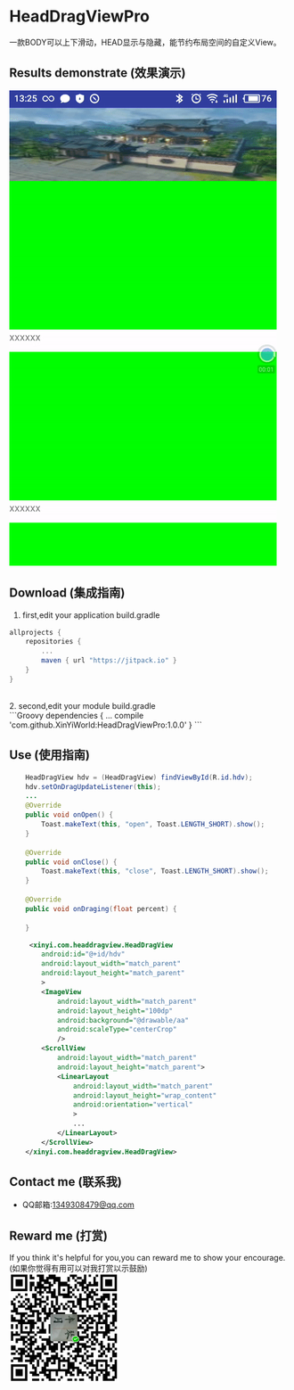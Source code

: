 # HeadDragViewPro
一款BODY可以上下滑动，HEAD显示与隐藏，能节约布局空间的自定义View。

## Results demonstrate (效果演示)
![image](https://github.com/XinYiWorld/CZsHeadDragView/blob/master/result.gif)
## Download (集成指南)
1. first,edit your application build.gradle<br />
```Groovy
allprojects {
    repositories {
        ...
        maven { url "https://jitpack.io" }
    }
}
```
<br />
2. second,edit your module build.gradle<br />
```Groovy
dependencies {
    ...
    compile 'com.github.XinYiWorld:HeadDragViewPro:1.0.0'
}
```



## Use (使用指南)
```Java
    HeadDragView hdv = (HeadDragView) findViewById(R.id.hdv);
    hdv.setOnDragUpdateListener(this);
    ...
    @Override
    public void onOpen() {
        Toast.makeText(this, "open", Toast.LENGTH_SHORT).show();
    }

    @Override
    public void onClose() {
        Toast.makeText(this, "close", Toast.LENGTH_SHORT).show();
    }

    @Override
    public void onDraging(float percent) {

    }
```

```Xml
     <xinyi.com.headdragview.HeadDragView
        android:id="@+id/hdv"
        android:layout_width="match_parent"
        android:layout_height="match_parent"
        >
        <ImageView
            android:layout_width="match_parent"
            android:layout_height="100dp"
            android:background="@drawable/aa"
            android:scaleType="centerCrop"
            />
        <ScrollView
            android:layout_width="match_parent"
            android:layout_height="match_parent">
            <LinearLayout
                android:layout_width="match_parent"
                android:layout_height="wrap_content"
                android:orientation="vertical"
                >
                ...
            </LinearLayout>
        </ScrollView>
    </xinyi.com.headdragview.HeadDragView>
```

## Contact me (联系我)
* QQ邮箱:1349308479@qq.com

## Reward me (打赏)
  If you think it's helpful for you,you can reward me to show your encourage.(如果你觉得有用可以对我打赏以示鼓励)<br/>
  ![image](https://github.com/XinYiWorld/CZSuperAdapters/blob/master/wx.png)
  
